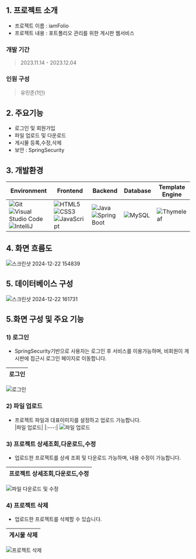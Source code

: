 ## 1. 프로젝트 소개
- 프로젝트 이름 : iamFolio
- 프로젝트 내용 : 포트폴리오 관리를 위한 게시판 웹서비스 

### 개발 기간
> 2023.11.14 - 2023.12.04 <br>

### 인원 구성
> 유민준(1인)

## 2. 주요기능
- 로그인 및 회원가입 
- 파일 업로드 및 다운로드 
- 게시물 등록,수정,삭제
- 보안 : SpringSecurity

## 3. 개발환경
| Environment | Frontend                                                                                                  | Backend                                                                                             | Database                                                                                   | Template Engine                                                                                 |
|-------------|-----------------------------------------------------------------------------------------------------------|-----------------------------------------------------------------------------------------------------|-------------------------------------------------------------------------------------------|-------------------------------------------------------------------------------------------------|
| ![Git](https://img.shields.io/badge/git-%23F05033.svg?style=for-the-badge&logo=git&logoColor=white) ![Visual Studio Code](https://img.shields.io/badge/Visual%20Studio%20Code-0078d7.svg?style=for-the-badge&logo=visual-studio-code&logoColor=white) ![IntelliJ](https://img.shields.io/badge/IntelliJ%20IDEA-black.svg?style=for-the-badge&logo=intellijidea&logoColor=white) | ![HTML5](https://img.shields.io/badge/html5-%23E34F26.svg?style=for-the-badge&logo=html5&logoColor=white) ![CSS3](https://img.shields.io/badge/css3-%231572B6.svg?style=for-the-badge&logo=css3&logoColor=white) ![JavaScript](https://img.shields.io/badge/javascript-%23F7DF1E.svg?style=for-the-badge&logo=javascript&logoColor=black) | ![Java](https://img.shields.io/badge/java-%23ED8B00.svg?style=for-the-badge&logo=java&logoColor=white) ![Spring Boot](https://img.shields.io/badge/spring%20boot-%236DB33F.svg?style=for-the-badge&logo=spring&logoColor=white) | ![MySQL](https://img.shields.io/badge/mysql-%234479A1.svg?style=for-the-badge&logo=mysql&logoColor=white) | ![Thymeleaf](https://img.shields.io/badge/Thymeleaf-%2301B7D6.svg?style=for-the-badge&logo=thymeleaf&logoColor=white) |

## 4. 화면 흐름도
![스크린샷 2024-12-22 154839](https://github.com/user-attachments/assets/9ad6245f-297d-4d42-865a-f0c04ffd7dbe)

## 5. 데이터베이스 구성
![스크린샷 2024-12-22 161731](https://github.com/user-attachments/assets/b8d4fb4e-0828-4dee-a0e1-8b32a57c88c4)

## 5.화면 구성 및 주요 기능
### 1) 로그인
- SpringSecurity기반으로 사용자는 로그인 후 서비스를 이용가능하며, 비회원이 게시판에 접근시 로그인 페이지로 이동합니다. <br>

|로그인|
|:---:|
![로그인](https://github.com/user-attachments/assets/10f04b02-703d-4160-b5ca-21993016390f)

### 2) 파일 업로드
- 프로젝트 파일과 대표이미지를 설정하고 업로드 가능합니다. <br>
|파일 업로드|
|:---:|
![파일 업로드](https://github.com/user-attachments/assets/b5e44195-5abe-4e14-a1ad-adc45f922348)

### 3) 프로젝트 상세조회,다운로드,수정
- 업로드한 프로젝트를 상세 조회 및 다운로드 가능하며, 내용 수정이 가능합니다. <br>

|프로젝트 상세조회,다운로드,수정|
|:---:|
![파일 다운로드 및 수정](https://github.com/user-attachments/assets/bac87a2a-2fcc-49e3-a261-e56021311f2d)

### 4) 프로젝트 삭제
- 업로드한 프로젝트를 삭제할 수 있습니다. <br>

|게시물 삭제|
|:---:|
![프로젝트 삭제](https://github.com/user-attachments/assets/3adde90b-5b3e-4150-818f-10d570a707d8)

  

